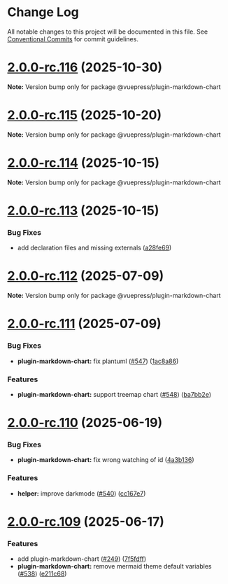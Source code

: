 # Change Log

All notable changes to this project will be documented in this file.
See [Conventional Commits](https://conventionalcommits.org) for commit guidelines.

# [2.0.0-rc.116](https://github.com/vuepress/ecosystem/compare/v2.0.0-rc.115...v2.0.0-rc.116) (2025-10-30)

**Note:** Version bump only for package @vuepress/plugin-markdown-chart

# [2.0.0-rc.115](https://github.com/vuepress/ecosystem/compare/v2.0.0-rc.114...v2.0.0-rc.115) (2025-10-20)

**Note:** Version bump only for package @vuepress/plugin-markdown-chart

# [2.0.0-rc.114](https://github.com/vuepress/ecosystem/compare/v2.0.0-rc.113...v2.0.0-rc.114) (2025-10-15)

**Note:** Version bump only for package @vuepress/plugin-markdown-chart

# [2.0.0-rc.113](https://github.com/vuepress/ecosystem/compare/v2.0.0-rc.112...v2.0.0-rc.113) (2025-10-15)

### Bug Fixes

- add declaration files and missing externals ([a28fe69](https://github.com/vuepress/ecosystem/commit/a28fe69a35400965cf2958e01ba95434f6344a14))

# [2.0.0-rc.112](https://github.com/vuepress/ecosystem/compare/v2.0.0-rc.111...v2.0.0-rc.112) (2025-07-09)

**Note:** Version bump only for package @vuepress/plugin-markdown-chart

# [2.0.0-rc.111](https://github.com/vuepress/ecosystem/compare/v2.0.0-rc.110...v2.0.0-rc.111) (2025-07-09)

### Bug Fixes

- **plugin-markdown-chart:** fix plantuml ([#547](https://github.com/vuepress/ecosystem/issues/547)) ([1ac8a86](https://github.com/vuepress/ecosystem/commit/1ac8a86eb4c1dc446cace3e8f23495ca2753d686))

### Features

- **plugin-markdown-chart:** support treemap chart ([#548](https://github.com/vuepress/ecosystem/issues/548)) ([ba7bb2e](https://github.com/vuepress/ecosystem/commit/ba7bb2e8c053f59475f11480c3d09a60ffd47451))

# [2.0.0-rc.110](https://github.com/vuepress/ecosystem/compare/v2.0.0-rc.109...v2.0.0-rc.110) (2025-06-19)

### Bug Fixes

- **plugin-markdown-chart:** fix wrong watching of id ([4a3b136](https://github.com/vuepress/ecosystem/commit/4a3b136bce82a18b3565ba571e442a93d2e8c2bc))

### Features

- **helper:** improve darkmode ([#540](https://github.com/vuepress/ecosystem/issues/540)) ([cc167e7](https://github.com/vuepress/ecosystem/commit/cc167e7bd2306ca5d548ab12268b2d4ad40d729f))

# [2.0.0-rc.109](https://github.com/vuepress/ecosystem/compare/v2.0.0-rc.108...v2.0.0-rc.109) (2025-06-17)

### Features

- add plugin-markdown-chart ([#249](https://github.com/vuepress/ecosystem/issues/249)) ([7f5fdff](https://github.com/vuepress/ecosystem/commit/7f5fdff8c26f865b21697b3c6d29bb49d9b20ba4))
- **plugin-markdown-chart:** remove mermaid theme default variables ([#538](https://github.com/vuepress/ecosystem/issues/538)) ([e211c68](https://github.com/vuepress/ecosystem/commit/e211c68e6d51812a9a48d8af8df7e7084051bb15))
